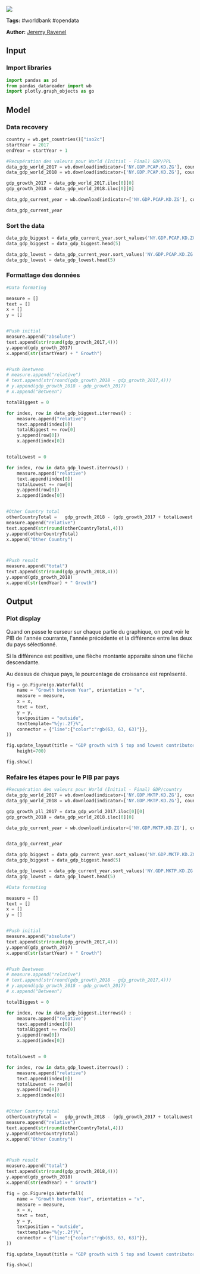 <a href="https://app.naas.ai/user-redirect/naas/downloader?url=https://raw.githubusercontent.com/jupyter-naas/awesome-notebooks/master/WorldBank/WorldBank_GDP_contributors.ipynb" target="_parent"><img src="https://naasai-public.s3.eu-west-3.amazonaws.com/open_in_naas.svg"/></a>

**Tags:** #worldbank #opendata

**Author:** [Jeremy Ravenel](https://www.linkedin.com/in/ACoAAAJHE7sB5OxuKHuzguZ9L6lfDHqw--cdnJg/)

## Input

### Import libraries


```python
import pandas as pd
from pandas_datareader import wb
import plotly.graph_objects as go
```

## Model

### Data recovery


```python
country = wb.get_countries()["iso2c"]
startYear = 2017
endYear = startYear + 1

#Recupération des valeurs pour World (Initial - Final) GDP/PPL
data_gdp_world_2017 = wb.download(indicator=['NY.GDP.PCAP.KD.ZG'], country=['WLD'], start=startYear, end=startYear)
data_gdp_world_2018 = wb.download(indicator=['NY.GDP.PCAP.KD.ZG'], country=['WLD'], start=endYear, end=endYear)

gdp_growth_2017 = data_gdp_world_2017.iloc[0][0]
gdp_growth_2018 = data_gdp_world_2018.iloc[0][0]

data_gdp_current_year = wb.download(indicator=['NY.GDP.PCAP.KD.ZG'], country=country, start=endYear, end=endYear)

data_gdp_current_year
```

### Sort the data


```python
data_gdp_biggest = data_gdp_current_year.sort_values('NY.GDP.PCAP.KD.ZG', ascending=False)
data_gdp_biggest = data_gdp_biggest.head(5)

data_gdp_lowest = data_gdp_current_year.sort_values('NY.GDP.PCAP.KD.ZG', ascending=True)
data_gdp_lowest = data_gdp_lowest.head(5)
```

### Formattage des données


```python
#Data formating

measure = []
text = []
x = []
y = []


#Push initial
measure.append("absolute")
text.append(str(round(gdp_growth_2017,4)))
y.append(gdp_growth_2017)
x.append(str(startYear) + " Growth")


#Push Beetween
# measure.append("relative")
# text.append(str(round(gdp_growth_2018 - gdp_growth_2017,4)))
# y.append(gdp_growth_2018 - gdp_growth_2017)
# x.append("Between")

totalBiggest = 0

for index, row in data_gdp_biggest.iterrows() :
    measure.append("relative")
    text.append(index[0])
    totalBiggest += row[0]
    y.append(row[0])
    x.append(index[0])


totalLowest = 0

for index, row in data_gdp_lowest.iterrows() :
    measure.append("relative")
    text.append(index[0])
    totalLowest += row[0]
    y.append(row[0])
    x.append(index[0])


#Other Country total
otherCountryTotal =   gdp_growth_2018 - (gdp_growth_2017 + totalLowest + totalBiggest)
measure.append("relative")
text.append(str(round(otherCountryTotal,4)))
y.append(otherCountryTotal)
x.append("Other Country")



#Push result
measure.append("total")
text.append(str(round(gdp_growth_2018,4)))
y.append(gdp_growth_2018)
x.append(str(endYear) + " Growth")


```

## Output

### Plot display

Quand on passe le curseur sur chaque partie du graphique, on peut voir le PIB de l'année courrante, l'année précédente et la différence entre les deux du pays sélectionné.

Si la différence est positive, une flèche montante apparaite sinon une flèche descendante.

Au dessus de chaque pays, le pourcentage de croissance est représenté.


```python
fig = go.Figure(go.Waterfall(
    name = "Growth between Year", orientation = "v",
    measure = measure,
    x = x,
    text = text,
    y = y,
    textposition = "outside",
    texttemplate="%{y:.2f}%",
    connector = {"line":{"color":"rgb(63, 63, 63)"}},
))

fig.update_layout(title = "GDP growth with 5 top and lowest contributors (per capita per country) ", showlegend = True, margin=dict(l=0, r=0, t=50, b=0),
    height=700)

fig.show()
```

### Refaire les étapes pour le PIB par pays


```python
#Recupération des valeurs pour World (Initial - Final) GDP/country
data_gdp_world_2017 = wb.download(indicator=['NY.GDP.MKTP.KD.ZG'], country=['WLD'], start=startYear, end=startYear)
data_gdp_world_2018 = wb.download(indicator=['NY.GDP.MKTP.KD.ZG'], country=['WLD'], start=endYear, end=endYear)

gdp_growth_pll_2017 = data_gdp_world_2017.iloc[0][0]
gdp_growth_2018 = data_gdp_world_2018.iloc[0][0]

data_gdp_current_year = wb.download(indicator=['NY.GDP.MKTP.KD.ZG'], country=country, start=endYear, end=endYear)


data_gdp_current_year
```


```python
data_gdp_biggest = data_gdp_current_year.sort_values('NY.GDP.MKTP.KD.ZG', ascending=False)
data_gdp_biggest = data_gdp_biggest.head(5)

data_gdp_lowest = data_gdp_current_year.sort_values('NY.GDP.MKTP.KD.ZG', ascending=True)
data_gdp_lowest = data_gdp_lowest.head(5)

```


```python
#Data formating

measure = []
text = []
x = []
y = []


#Push initial
measure.append("absolute")
text.append(str(round(gdp_growth_2017,4)))
y.append(gdp_growth_2017)
x.append(str(startYear) + " Growth")


#Push Beetween
# measure.append("relative")
# text.append(str(round(gdp_growth_2018 - gdp_growth_2017,4)))
# y.append(gdp_growth_2018 - gdp_growth_2017)
# x.append("Between")

totalBiggest = 0

for index, row in data_gdp_biggest.iterrows() :
    measure.append("relative")
    text.append(index[0])
    totalBiggest += row[0]
    y.append(row[0])
    x.append(index[0])


totalLowest = 0

for index, row in data_gdp_lowest.iterrows() :
    measure.append("relative")
    text.append(index[0])
    totalLowest += row[0]
    y.append(row[0])
    x.append(index[0])


#Other Country total
otherCountryTotal =   gdp_growth_2018 - (gdp_growth_2017 + totalLowest + totalBiggest)
measure.append("relative")
text.append(str(round(otherCountryTotal,4)))
y.append(otherCountryTotal)
x.append("Other Country")



#Push result
measure.append("total")
text.append(str(round(gdp_growth_2018,4)))
y.append(gdp_growth_2018)
x.append(str(endYear) + " Growth")
```


```python
fig = go.Figure(go.Waterfall(
    name = "Growth between Year", orientation = "v",
    measure = measure,
    x = x,
    text = text,
    y = y,
    textposition = "outside",
    texttemplate="%{y:.2f}%",
    connector = {"line":{"color":"rgb(63, 63, 63)"}},
))

fig.update_layout(title = "GDP growth with 5 top and lowest contributors (per country)", showlegend = True,margin=dict(l=0, r=0, t=50, b=0), height=700)

fig.show()
```
